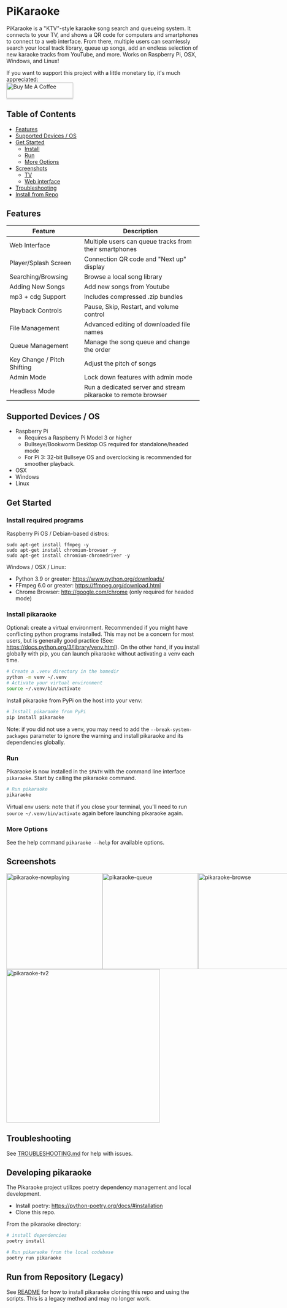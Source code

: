 # PiKaraoke

PiKaraoke is a "KTV"-style karaoke song search and queueing system. It connects to your TV, and shows a QR code for computers and smartphones to connect to a web interface. From there, multiple users can seamlessly search your local track library, queue up songs, add an endless selection of new karaoke tracks from YouTube, and more. Works on Raspberry Pi, OSX, Windows, and Linux!

If you want to support this project with a little monetary tip, it's much appreciated: <br/>
<a href="https://www.buymeacoffee.com/vicwomg" target="_blank"><img src="https://www.buymeacoffee.com/assets/img/custom_images/orange_img.png" alt="Buy Me A Coffee" style="height: 41px !important;width: 174px !important;box-shadow: 0px 3px 2px 0px rgba(190, 190, 190, 0.5) !important;-webkit-box-shadow: 0px 3px 2px 0px rgba(190, 190, 190, 0.5) !important;" ></a>

## Table of Contents

- [Features](#features)
- [Supported Devices / OS](#supported-devices--os)
- [Get Started](#get-started)
  - [Install](#install)
  - [Run](#run)
  - [More Options](#more-options)
- [Screenshots](#screenshots)
  - [TV](#tv)
  - [Web interface](#web-interface)
- [Troubleshooting](#troubleshooting)
- [Install from Repo](#install-from-repository-legacy)

## Features

| **Feature**                 | **Description**                                               |
| --------------------------- | ------------------------------------------------------------- |
| Web Interface               | Multiple users can queue tracks from their smartphones        |
| Player/Splash Screen        | Connection QR code and "Next up" display                      |
| Searching/Browsing          | Browse a local song library                                   |
| Adding New Songs            | Add new songs from Youtube                                    |
| mp3 + cdg Support           | Includes compressed .zip bundles                              |
| Playback Controls           | Pause, Skip, Restart, and volume control                      |
| File Management             | Advanced editing of downloaded file names                     |
| Queue Management            | Manage the song queue and change the order                    |
| Key Change / Pitch Shifting | Adjust the pitch of songs                                     |
| Admin Mode                  | Lock down features with admin mode                            |
| Headless Mode               | Run a dedicated server and stream pikaraoke to remote browser |

## Supported Devices / OS

- Raspberry Pi
  - Requires a Raspberry Pi Model 3 or higher
  - Bullseye/Bookworm Desktop OS required for standalone/headed mode
  - For Pi 3: 32-bit Bullseye OS and overclocking is recommended for smoother playback.
- OSX
- Windows
- Linux

## Get Started

### Install required programs

Raspberry Pi OS / Debian-based distros:

```
sudo apt-get install ffmpeg -y
sudo apt-get install chromium-browser -y
sudo apt-get install chromium-chromedriver -y
```

Windows / OSX / Linux:

- Python 3.9 or greater: https://www.python.org/downloads/
- FFmpeg 6.0 or greater: https://ffmpeg.org/download.html
- Chrome Browser: http://google.com/chrome (only required for headed mode)

### Install pikaraoke

Optional: create a virtual environment. Recommended if you might have conflicting python programs installed. This may not be a concern for most users, but is generally good practice (See: https://docs.python.org/3/library/venv.html). On the other hand, if you install globally with pip, you can launch pikaraoke without activating a venv each time.

```sh
# Create a .venv directory in the homedir
python -m venv ~/.venv
# Activate your virtual environment
source ~/.venv/bin/activate
```

Install pikaraoke from PyPi on the host into your venv:

```sh
# Install pikaraoke from PyPi
pip install pikaraoke
```

Note: if you did not use a venv, you may need to add the `--break-system-packages` parameter to ignore the warning and install pikaraoke and its dependencies globally.

### Run

Pikaraoke is now installed in the `$PATH` with the command line interface `pikaraoke`. Start by calling the pikaraoke command.

```sh
# Run pikaraoke
pikaraoke
```

Virtual env users: note that if you close your terminal, you'll need to run
`source ~/.venv/bin/activate` again before launching pikaraoke again.

### More Options

See the help command `pikaraoke --help` for available options.

## Screenshots

<div style="display: flex">
<img width="250" alt="pikaraoke-nowplaying" src="https://user-images.githubusercontent.com/4107190/95813193-2cd5c180-0ccc-11eb-89f4-11a69676dc6f.png">
<img width="250" alt="pikaraoke-queue" src="https://user-images.githubusercontent.com/4107190/95813195-2d6e5800-0ccc-11eb-8f00-1369350a8a1c.png">
<img width="250"  alt="pikaraoke-browse" src="https://user-images.githubusercontent.com/4107190/95813182-27787700-0ccc-11eb-82c8-fde7f0a631c1.png">
<img width="250"  alt="pikaraoke-search1" src="https://user-images.githubusercontent.com/4107190/95813197-2e06ee80-0ccc-11eb-9bf9-ddb24d988332.png">
<img width="250"  alt="pikaraoke-search2" src="https://user-images.githubusercontent.com/4107190/95813190-2ba49480-0ccc-11eb-84e3-f902cbd489a2.png">
</div>
<img width="400" alt="pikaraoke-tv2" src="https://user-images.githubusercontent.com/4107190/95813564-019fa200-0ccd-11eb-95e1-57a002c357a3.png">
  </p>

## Troubleshooting

See [TROUBLESHOOTING.md](TROUBLESHOOTING.md) for help with issues.

## Developing pikaraoke

The Pikaraoke project utilizes poetry dependency management and local development.

- Install poetry: https://python-poetry.org/docs/#installation
- Clone this repo.

From the pikaraoke directory:

```sh
# install dependencies
poetry install
```

```sh
# Run pikaraoke from the local codebase
poetry run pikaraoke
```

## Run from Repository (Legacy)

See [README](../scripts/README.md) for how to install pikaraoke cloning this repo and using the
scripts. This is a legacy method and may no longer work.
